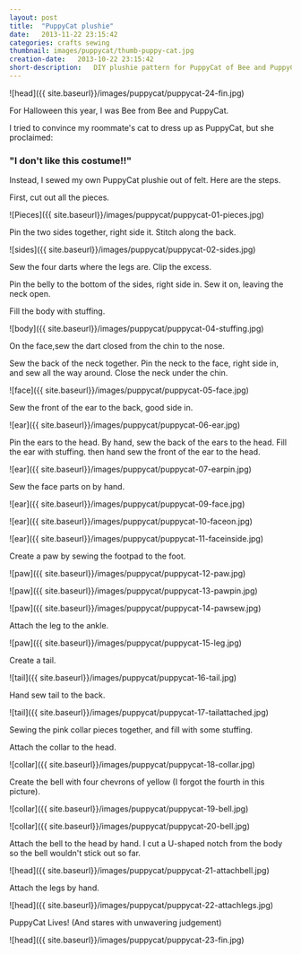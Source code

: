 ```yaml
---
layout: post
title:  "PuppyCat plushie"
date:   2013-11-22 23:15:42
categories: crafts sewing
thumbnail: images/puppycat/thumb-puppy-cat.jpg
creation-date:   2013-10-22 23:15:42
short-description:   DIY plushie pattern for PuppyCat of Bee and PuppyCat
---
```


![head]({{ site.baseurl}}/images/puppycat/puppycat-24-fin.jpg)

For Halloween this year, I was Bee from Bee and PuppyCat.

I tried to convince my roommate's cat to dress up as PuppyCat, but she
proclaimed:

### "I don't like this costume!!"

Instead, I sewed my own PuppyCat plushie out of felt. Here are the steps.

First, cut out all the pieces.  

![Pieces]({{ site.baseurl}}/images/puppycat/puppycat-01-pieces.jpg)

Pin the two sides together, right side it. Stitch along the back.

![sides]({{ site.baseurl}}/images/puppycat/puppycat-02-sides.jpg)

Sew the four darts where the legs are. Clip the excess.

Pin the belly to the bottom of the sides, right side in. Sew it on, leaving the neck open.

Fill the body with stuffing.

![body]({{ site.baseurl}}/images/puppycat/puppycat-04-stuffing.jpg)

On the face,sew the dart closed from the chin to the nose.

Sew the back of the neck together.
Pin the neck to the face, right side in, and sew all the way around.  Close the neck under the chin.  

![face]({{ site.baseurl}}/images/puppycat/puppycat-05-face.jpg)

Sew the front of the ear to the back, good side in.

![ear]({{ site.baseurl}}/images/puppycat/puppycat-06-ear.jpg)

Pin the ears to the head. By hand, sew the back of the ears to the head. Fill the ear with stuffing. then hand sew the front of the ear to the head.

![ear]({{ site.baseurl}}/images/puppycat/puppycat-07-earpin.jpg)

Sew the face parts on by hand.

![ear]({{ site.baseurl}}/images/puppycat/puppycat-09-face.jpg)

![ear]({{ site.baseurl}}/images/puppycat/puppycat-10-faceon.jpg)

![ear]({{ site.baseurl}}/images/puppycat/puppycat-11-faceinside.jpg)

Create a paw by sewing the footpad to the foot.

![paw]({{ site.baseurl}}/images/puppycat/puppycat-12-paw.jpg)

![paw]({{ site.baseurl}}/images/puppycat/puppycat-13-pawpin.jpg)

![paw]({{ site.baseurl}}/images/puppycat/puppycat-14-pawsew.jpg)

Attach the leg to the ankle.

![paw]({{ site.baseurl}}/images/puppycat/puppycat-15-leg.jpg)

Create a tail.

![tail]({{ site.baseurl}}/images/puppycat/puppycat-16-tail.jpg)

Hand sew tail to the back.

![tail]({{ site.baseurl}}/images/puppycat/puppycat-17-tailattached.jpg)

Sewing the pink collar pieces together, and fill with some stuffing.

Attach the collar to the head.

![collar]({{ site.baseurl}}/images/puppycat/puppycat-18-collar.jpg)

Create the bell with four chevrons of yellow (I forgot the fourth in this
picture).

![collar]({{ site.baseurl}}/images/puppycat/puppycat-19-bell.jpg)

![collar]({{ site.baseurl}}/images/puppycat/puppycat-20-bell.jpg)

Attach the bell to the head by hand. I cut a U-shaped notch from the
body so the bell wouldn't stick out so far.

![head]({{ site.baseurl}}/images/puppycat/puppycat-21-attachbell.jpg)

Attach the legs by hand.

![head]({{ site.baseurl}}/images/puppycat/puppycat-22-attachlegs.jpg)

PuppyCat Lives! (And stares with unwavering judgement)

![head]({{ site.baseurl}}/images/puppycat/puppycat-23-fin.jpg)
